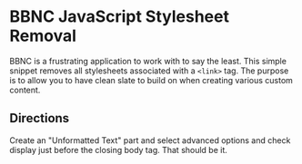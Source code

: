 # BBNC JavaScript Stylesheet Removal

BBNC is a frustrating application to work with to say the least.  This simple snippet removes all stylesheets associated with a `<link>` tag. The purpose is to allow you to have clean slate to build on when creating various custom content.


## Directions

Create an "Unformatted Text" part and select advanced options and check display just before the closing body tag. That should be it.



